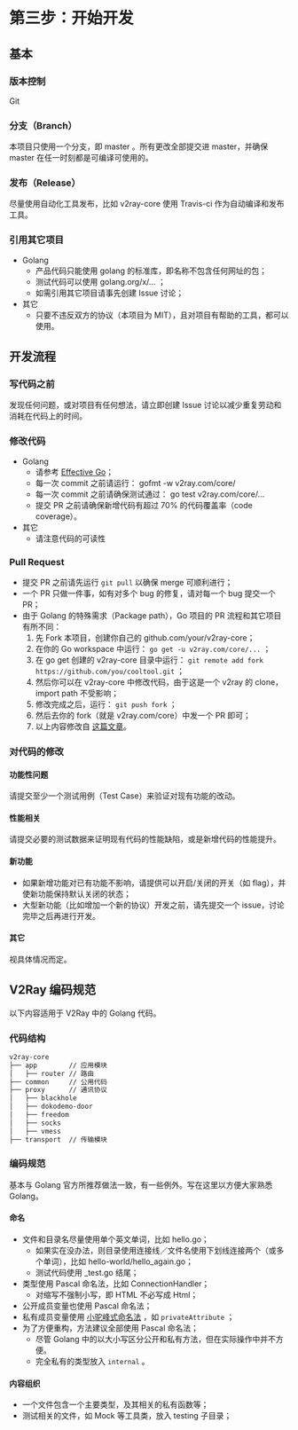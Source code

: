 # 第三步：开始开发

## 基本

### 版本控制

Git

### 分支（Branch）

本项目只使用一个分支，即 master 。所有更改全部提交进 master，并确保 master 在任一时刻都是可编译可使用的。

### 发布（Release）

尽量使用自动化工具发布，比如 v2ray-core 使用 Travis-ci 作为自动编译和发布工具。

### 引用其它项目

* Golang
  * 产品代码只能使用 golang 的标准库，即名称不包含任何网址的包；
  * 测试代码可以使用 golang.org/x/... ；
  * 如需引用其它项目请事先创建 Issue 讨论；
* 其它
  * 只要不违反双方的协议（本项目为 MIT），且对项目有帮助的工具，都可以使用。

## 开发流程

### 写代码之前

发现任何问题，或对项目有任何想法，请立即创建 Issue 讨论以减少重复劳动和消耗在代码上的时间。

### 修改代码

* Golang
  * 请参考 [Effective Go](https://golang.org/doc/effective_go.html)；
  * 每一次 commit 之前请运行： gofmt -w v2ray.com/core/
  * 每一次 commit 之前请确保测试通过： go test v2ray.com/core/...
  * 提交 PR 之前请确保新增代码有超过 70% 的代码覆盖率（code coverage）。
* 其它
  * 请注意代码的可读性

### Pull Request

* 提交 PR 之前请先运行 `git pull` 以确保 merge 可顺利进行；
* 一个 PR 只做一件事，如有对多个 bug 的修复，请对每一个 bug 提交一个 PR；
* 由于 Golang 的特殊需求（Package path），Go 项目的 PR 流程和其它项目有所不同：
  1. 先 Fork 本项目，创建你自己的 github.com/your/v2ray-core；
  1. 在你的 Go workspace 中运行： `go get -u v2ray.com/core/...` ；
  1. 在 go get 创建的 v2ray-core 目录中运行： `git remote add fork https://github.com/you/cooltool.git` ；
  1. 然后你可以在 v2ray-core 中修改代码，由于这是一个 v2ray 的 clone，import path 不受影响；
  1. 修改完成之后，运行： `git push fork` ；
  1. 然后去你的 fork（就是 v2ray.com/core）中发一个 PR 即可；
  1. 以上内容修改自 [这篇文章](http://blog.campoy.cat/2014/03/github-and-go-forking-pull-requests-and.html)。

### 对代码的修改

#### 功能性问题

请提交至少一个测试用例（Test Case）来验证对现有功能的改动。

#### 性能相关

请提交必要的测试数据来证明现有代码的性能缺陷，或是新增代码的性能提升。

#### 新功能

* 如果新增功能对已有功能不影响，请提供可以开启/关闭的开关（如 flag），并使新功能保持默认关闭的状态；
* 大型新功能（比如增加一个新的协议）开发之前，请先提交一个 issue，讨论完毕之后再进行开发。

#### 其它

视具体情况而定。

## V2Ray 编码规范

以下内容适用于 V2Ray 中的 Golang 代码。

### 代码结构

```bash
v2ray-core
├── app        // 应用模块
│   ├── router // 路由
├── common     // 公用代码
├── proxy      // 通讯协议
│   ├── blackhole
│   ├── dokodemo-door
│   ├── freedom
│   ├── socks
│   ├── vmess
├── transport  // 传输模块
```

### 编码规范

基本与 Golang 官方所推荐做法一致，有一些例外。写在这里以方便大家熟悉 Golang。

#### 命名

* 文件和目录名尽量使用单个英文单词，比如 hello.go；
  * 如果实在没办法，则目录使用连接线／文件名使用下划线连接两个（或多个单词），比如 hello-world/hello_again.go；
  * 测试代码使用 _test.go 结尾；
* 类型使用 Pascal 命名法，比如 ConnectionHandler；
  * 对缩写不强制小写，即 HTML 不必写成 Html；
* 公开成员变量也使用 Pascal 命名法；
* 私有成员变量使用 [小驼峰式命名法](https://zh.wikipedia.org/wiki/%E9%A7%9D%E5%B3%B0%E5%BC%8F%E5%A4%A7%E5%B0%8F%E5%AF%AB) ，如 `privateAttribute` ；
* 为了方便重构，方法建议全部使用 Pascal 命名法；
  * 尽管 Golang 中的以大小写区分公开和私有方法，但在实际操作中并不方便。
  * 完全私有的类型放入 `internal` 。

#### 内容组织

* 一个文件包含一个主要类型，及其相关的私有函数等；
* 测试相关的文件，如 Mock 等工具类，放入 testing 子目录；
